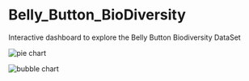 # Belly_Button_BioDiversity
Interactive dashboard to explore the Belly Button Biodiversity DataSet

![pie chart](https://user-images.githubusercontent.com/46179696/59239192-8cdac600-8bb5-11e9-8c10-9e0d66f53dd3.png)

![bubble chart](https://user-images.githubusercontent.com/46179696/59239200-919f7a00-8bb5-11e9-9514-ed2aa0da3edc.png)

